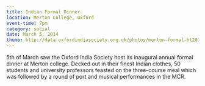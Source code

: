 ```yaml
---
title: Indian Formal Dinner
location: Merton College, Oxford
event-time: 7pm
category: social
date: March 5, 2014
thumb: http://data.oxfordindiasociety.org.uk/photos/merton-formal-ht2014/DSC04587.JPG
---
```


5th of March saw the Oxford India Society host its inaugural annual formal
dinner at Merton college. Decked out in their finest Indian clothes, 50
students and university professors feasted on the three-course meal which
was followed by a round of port and musical performances in the MCR.
